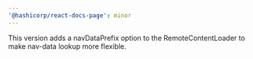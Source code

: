 ```yaml
---
'@hashicorp/react-docs-page': minor
---
```


This version adds a navDataPrefix option to the RemoteContentLoader to make nav-data lookup more flexible.
